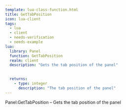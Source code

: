 ```yaml
---
template: lua-class-function.html
title: GetTabPosition
icon: lua-client
tags:
  - lua
  - client
  - needs-verification
  - needs-example
lua:
  library: Panel
  function: GetTabPosition
  realm: client
  description: "Gets the tab position of the panel"
  
  
  returns:
    - type: integer
      description: "The tab position of the panel"
---
```


<div class="lua__search__keywords">
Panel:GetTabPosition &#x2013; Gets the tab position of the panel
</div>
